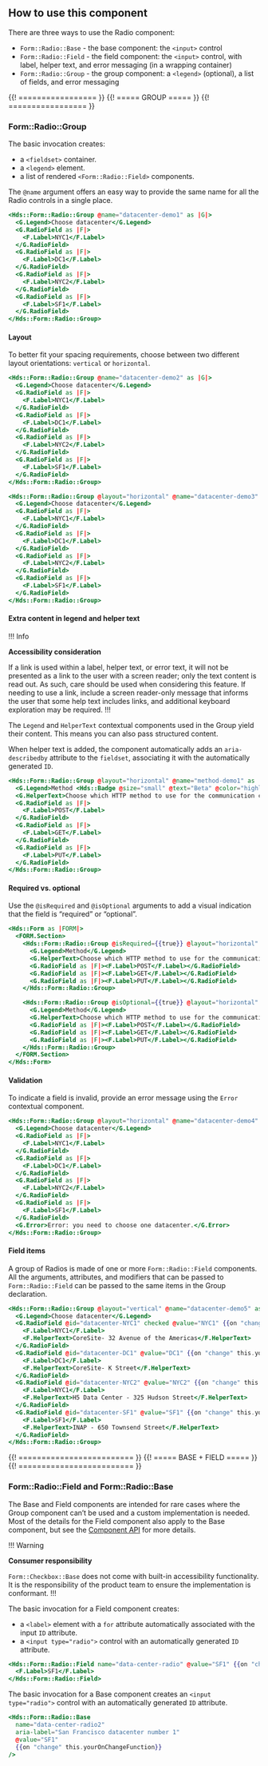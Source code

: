 ## How to use this component

There are three ways to use the Radio component:

- `Form::Radio::Base` - the base component: the `<input>` control
- `Form::Radio::Field` - the field component: the `<input>` control, with label, helper text, and error messaging (in a wrapping container)
- `Form::Radio::Group` - the group component: a `<legend>` (optional), a list of fields, and error messaging

{{! ================= }} {{! ===== GROUP ===== }} {{! ================= }}

### Form::Radio::Group

The basic invocation creates:

- a `<fieldset>` container.
- a `<legend>` element.
- a list of rendered `<Form::Radio::Field>` components.

The `@name` argument offers an easy way to provide the same name for all the Radio controls in a single place.

```handlebars
<Hds::Form::Radio::Group @name="datacenter-demo1" as |G|>
  <G.Legend>Choose datacenter</G.Legend>
  <G.RadioField as |F|>
    <F.Label>NYC1</F.Label>
  </G.RadioField>
  <G.RadioField as |F|>
    <F.Label>DC1</F.Label>
  </G.RadioField>
  <G.RadioField as |F|>
    <F.Label>NYC2</F.Label>
  </G.RadioField>
  <G.RadioField as |F|>
    <F.Label>SF1</F.Label>
  </G.RadioField>
</Hds::Form::Radio::Group>
```

#### Layout

To better fit your spacing requirements, choose between two different layout orientations: `vertical` or `horizontal`.

```handlebars
<Hds::Form::Radio::Group @name="datacenter-demo2" as |G|>
  <G.Legend>Choose datacenter</G.Legend>
  <G.RadioField as |F|>
    <F.Label>NYC1</F.Label>
  </G.RadioField>
  <G.RadioField as |F|>
    <F.Label>DC1</F.Label>
  </G.RadioField>
  <G.RadioField as |F|>
    <F.Label>NYC2</F.Label>
  </G.RadioField>
  <G.RadioField as |F|>
    <F.Label>SF1</F.Label>
  </G.RadioField>
</Hds::Form::Radio::Group>
```

```handlebars
<Hds::Form::Radio::Group @layout="horizontal" @name="datacenter-demo3" as |G|>
  <G.Legend>Choose datacenter</G.Legend>
  <G.RadioField as |F|>
    <F.Label>NYC1</F.Label>
  </G.RadioField>
  <G.RadioField as |F|>
    <F.Label>DC1</F.Label>
  </G.RadioField>
  <G.RadioField as |F|>
    <F.Label>NYC2</F.Label>
  </G.RadioField>
  <G.RadioField as |F|>
    <F.Label>SF1</F.Label>
  </G.RadioField>
</Hds::Form::Radio::Group>
```

#### Extra content in legend and helper text

!!! Info

**Accessibility consideration**

If a link is used within a label, helper text, or error text, it will not be presented as a link to the user with a screen reader; only the text content is read out. As such, care should be used when considering this feature. If needing to use a link, include a screen reader-only message that informs the user that some help text includes links, and additional keyboard exploration may be required.
!!!

The `Legend` and `HelperText` contextual components used in the Group yield their content. This means you can also pass structured content.

When helper text is added, the component automatically adds an `aria-describedby` attribute to the `fieldset`, associating it with the automatically generated `ID`.

```handlebars
<Hds::Form::Radio::Group @layout="horizontal" @name="method-demo1" as |G|>
  <G.Legend>Method <Hds::Badge @size="small" @text="Beta" @color="highlight" /></G.Legend>
  <G.HelperText>Choose which HTTP method to use for the communication channel. See <Hds::Link::Inline @href="#">HTTP protocol</Hds::Link::Inline> for more details.</G.HelperText>
  <G.RadioField as |F|>
    <F.Label>POST</F.Label>
  </G.RadioField>
  <G.RadioField as |F|>
    <F.Label>GET</F.Label>
  </G.RadioField>
  <G.RadioField as |F|>
    <F.Label>PUT</F.Label>
  </G.RadioField>
</Hds::Form::Radio::Group>
```

#### Required vs. optional

Use the `@isRequired` and `@isOptional` arguments to add a visual indication that the field is “required” or “optional”.

```handlebars
<Hds::Form as |FORM|>
  <FORM.Section>
    <Hds::Form::Radio::Group @isRequired={{true}} @layout="horizontal" @name="method-demo2" as |G|>
      <G.Legend>Method</G.Legend>
      <G.HelperText>Choose which HTTP method to use for the communication channel.</G.HelperText>
      <G.RadioField as |F|><F.Label>POST</F.Label></G.RadioField>
      <G.RadioField as |F|><F.Label>GET</F.Label></G.RadioField>
      <G.RadioField as |F|><F.Label>PUT</F.Label></G.RadioField>
    </Hds::Form::Radio::Group>

    <Hds::Form::Radio::Group @isOptional={{true}} @layout="horizontal" @name="method-demo3" as |G|>
      <G.Legend>Method</G.Legend>
      <G.HelperText>Choose which HTTP method to use for the communication channel.</G.HelperText>
      <G.RadioField as |F|><F.Label>POST</F.Label></G.RadioField>
      <G.RadioField as |F|><F.Label>GET</F.Label></G.RadioField>
      <G.RadioField as |F|><F.Label>PUT</F.Label></G.RadioField>
    </Hds::Form::Radio::Group>
  </FORM.Section>
</Hds::Form>
```

#### Validation

To indicate a field is invalid, provide an error message using the `Error` contextual component.

```handlebars
<Hds::Form::Radio::Group @layout="horizontal" @name="datacenter-demo4" as |G|>
  <G.Legend>Choose datacenter</G.Legend>
  <G.RadioField as |F|>
    <F.Label>NYC1</F.Label>
  </G.RadioField>
  <G.RadioField as |F|>
    <F.Label>DC1</F.Label>
  </G.RadioField>
  <G.RadioField as |F|>
    <F.Label>NYC2</F.Label>
  </G.RadioField>
  <G.RadioField as |F|>
    <F.Label>SF1</F.Label>
  </G.RadioField>
  <G.Error>Error: you need to choose one datacenter.</G.Error>
</Hds::Form::Radio::Group>
```

#### Field items

A group of Radios is made of one or more `Form::Radio::Field` components. All the arguments, attributes, and modifiers that can be passed to `Form::Radio::Field` can be passed to the same items in the Group declaration.

```handlebars
<Hds::Form::Radio::Group @layout="vertical" @name="datacenter-demo5" as |G|>
  <G.Legend>Choose datacenter</G.Legend>
  <G.RadioField @id="datacenter-NYC1" checked @value="NYC1" {{on "change" this.yourOnChangeFunction}} as |F|>
    <F.Label>NYC1</F.Label>
    <F.HelperText>CoreSite- 32 Avenue of the Americas</F.HelperText>
  </G.RadioField>
  <G.RadioField @id="datacenter-DC1" @value="DC1" {{on "change" this.yourOnChangeFunction}} as |F|>
    <F.Label>DC1</F.Label>
    <F.HelperText>CoreSite- K Street</F.HelperText>
  </G.RadioField>
  <G.RadioField @id="datacenter-NYC2" @value="NYC2" {{on "change" this.yourOnChangeFunction}} as |F|>
    <F.Label>NYC1</F.Label>
    <F.HelperText>H5 Data Center - 325 Hudson Street</F.HelperText>
  </G.RadioField>
  <G.RadioField @id="datacenter-SF1" @value="SF1" {{on "change" this.yourOnChangeFunction}} as |F|>
    <F.Label>SF1</F.Label>
    <F.HelperText>INAP - 650 Townsend Street</F.HelperText>
  </G.RadioField>
</Hds::Form::Radio::Group>
```

{{! ========================= }} {{! ===== BASE + FIELD ===== }} {{! ========================= }}

### Form::Radio::Field and Form::Radio::Base

The Base and Field components are intended for rare cases where the Group component can’t be used and a custom implementation is needed. Most of the details for the Field component also apply to the Base component, but see the [Component API](#component-api) for more details.

!!! Warning

**Consumer responsibility**

`Form::Checkbox::Base` does not come with built-in accessibility functionality. It is the responsibility of the product team to ensure the implementation is conformant.
!!!

The basic invocation for a Field component creates:

- a `<label>` element with a `for` attribute automatically associated with the input `ID` attribute.
- a `<input type="radio">` control with an automatically generated `ID` attribute.

```handlebars
<Hds::Form::Radio::Field name="data-center-radio" @value="SF1" {{on "change" this.yourOnChangeFunction}} as |F|>
  <F.Label>SF1</F.Label>
</Hds::Form::Radio::Field>
```

The basic invocation for a Base component creates an `<input type="radio">` control with an automatically generated `ID` attribute.

```handlebars
<Hds::Form::Radio::Base
  name="data-center-radio2"
  aria-label="San Francisco datacenter number 1"
  @value="SF1"
  {{on "change" this.yourOnChangeFunction}}
/>
```
